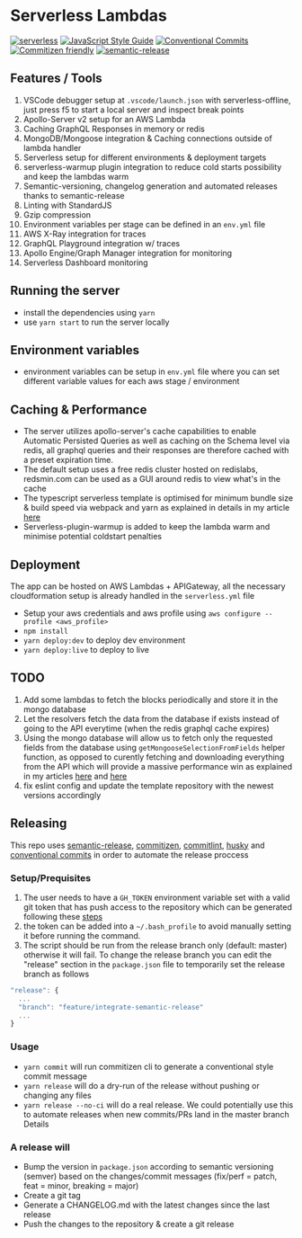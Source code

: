 # Serverless Lambdas

[![serverless](http://public.serverless.com/badges/v3.svg)](http://www.serverless.com)
[![JavaScript Style Guide](https://img.shields.io/badge/code_style-standard-brightgreen.svg)](https://standardjs.com)
[![Conventional Commits](https://img.shields.io/badge/Conventional%20Commits-1.0.0-yellow.svg)](https://conventionalcommits.org)
[![Commitizen friendly](https://img.shields.io/badge/commitizen-friendly-brightgreen.svg)](http://commitizen.github.io/cz-cli/)
[![semantic-release](https://img.shields.io/badge/%20%20%F0%9F%93%A6%F0%9F%9A%80-semantic--release-e10079.svg)](https://github.com/semantic-release/)

## Features / Tools

1. VSCode debugger setup at `.vscode/launch.json` with serverless-offline, just press f5 to start a local server and inspect break points
1. Apollo-Server v2 setup for an AWS Lambda
1. Caching GraphQL Responses in memory or redis
1. MongoDB/Mongoose integration & Caching connections outside of lambda handler
1. Serverless setup for different environments & deployment targets
1. serverless-warmup plugin integration to reduce cold starts possibility and keep the lambdas warm
1. Semantic-versioning, changelog generation and automated releases thanks to semantic-release
1. Linting with StandardJS
1. Gzip compression
1. Environment variables per stage can be defined in an `env.yml` file
1. AWS X-Ray integration for traces
1. GraphQL Playground integration w/ traces
1. Apollo Engine/Graph Manager integration for monitoring
1. Serverless Dashboard monitoring


## Running the server

- install the dependencies using `yarn`
- use `yarn start` to run the server locally

## Environment variables

- environment variables can be setup in `env.yml` file where you can set different variable values for each aws stage / environment

## Caching & Performance

- The server utilizes apollo-server's cache capabilities to enable Automatic Persisted Queries as well as caching on the Schema level via redis, all graphql queries and their responses are therefore cached with a preset expiration time.
- The default setup uses a free redis cluster hosted on redislabs, redsmin.com can be used as a GUI around redis to view what's in the cache
- The typescript serverless template is optimised for minimum bundle size & build speed via webpack and yarn as explained in details in my article [here](https://itnext.io/how-to-optimise-your-serverless-typescript-webpack-eslint-setup-for-performance-86d052284505)
- Serverless-plugin-warmup is added to keep the lambda warm and minimise potential coldstart penalties

## Deployment

The app can be hosted on AWS Lambdas + APIGateway, all the necessary cloudformation setup is already handled in the `serverless.yml` file
- Setup your aws credentials and aws profile using `aws configure --profile <aws_profile>`
- `npm install`
- `yarn deploy:dev` to deploy dev environment
- `yarn deploy:live` to deploy to live

## TODO

1. Add some lambdas to fetch the blocks periodically and store it in the mongo database
2. Let the resolvers fetch the data from the database if exists instead of going to the API everytime (when the redis graphql cache expires)
3. Using the mongo database will allow us to fetch only the requested fields from the database using `getMongooseSelectionFromFields` helper function, as opposed to curently fetching and downloading everything from the API which will provide a massive performance win as explained in my articles [here](https://itnext.io/graphql-performance-tip-database-projection-82795e434b44) and [here](https://itnext.io/performance-tips-for-mongodb-mongoose-190732a5d382)
4. fix eslint config and update the template repository with the newest versions accordingly

## Releasing

This repo uses [semantic-release](https://github.com/semantic-release/semantic-release), [commitizen](https://github.com/commitizen/cz-cli), [commitlint](http://commitlint.js.org), [husky](https://github.com/typicode/husky) and [conventional commits](https://conventionalcommits.org/en/v1.0.0-beta.4/) in order to automate the release proccess

### Setup/Prequisites

1. The user needs to have a `GH_TOKEN` environment variable set with a valid git token that has push access to the repository which can be generated following these [steps](https://help.github.com/en/articles/creating-a-personal-access-token-for-the-command-line)
2. the token can be added into a `~/.bash_profile` to avoid manually setting it before running the command.
3. The script should be run from the release branch only (default: master) otherwise it will fail. To change the release branch you can edit the "release" section in the `package.json` file to temporarily set the release branch as follows
  
```js
"release": {
  ...
  "branch": "feature/integrate-semantic-release"
  ...
}
```

### Usage

- `yarn commit` will run commitizen cli to generate a conventional style commit message
- `yarn release` will do a dry-run of the release without pushing or changing any files
- `yarn release --no-ci` will do a real release.
We could potentially use this to automate releases when new commits/PRs land in the master branch
Details

### A release will

- Bump the version in `package.json` according to semantic versioning (semver) based on the changes/commit messages (fix/perf = patch, feat = minor, breaking = major)
- Create a git tag
- Generate a CHANGELOG.md with the latest changes since the last release
- Push the changes to the repository & create a git release
